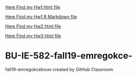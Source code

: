 [Here Find my Hw1 html file](IE582Hw1.html)

[Here Find my Hw1 R Markdown file](IE582Hw1-AllVisible-.html)

[Here Find my Hw2 html file](IE582Hw2_v2.html)

[Here Find my Hw3 html file](IE582Hw3_v1.html)
# BU-IE-582-fall19-emregokce-
fall19-emregokceboun created by GitHub Classroom
